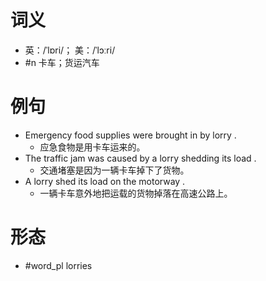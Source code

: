 # 词义
- 英：/ˈlɒri/； 美：/ˈlɔːri/
- #n 卡车；货运汽车
# 例句
- Emergency food supplies were brought in by lorry .
	- 应急食物是用卡车运来的。
- The traffic jam was caused by a lorry shedding its load .
	- 交通堵塞是因为一辆卡车掉下了货物。
- A lorry shed its load on the motorway .
	- 一辆卡车意外地把运载的货物掉落在高速公路上。
# 形态
- #word_pl lorries
